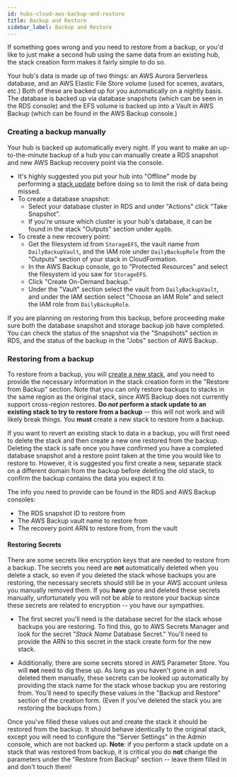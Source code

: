 ```yaml
---
id: hubs-cloud-aws-backup-and-restore
title: Backup and Restore
sidebar_label: Backup and Restore
---
```


If something goes wrong and you need to restore from a backup, or you'd like to just make a second hub using the same data from an existing hub, the stack creation form makes it fairly simple to do so.

Your hub's data is made up of two things: an AWS Aurora Serverless database, and an AWS Elastic File Store volume (used for scenes, avatars, etc.) Both of these are backed up for you automatically on a nightly basis. The database is backed up via database snapshots (which can be seen in the RDS console) and the EFS volume is backed up into a Vault in AWS Backup (which can be found in the AWS Backup console.)

### Creating a backup manually

Your hub is backed up automatically every night. If you want to make an up-to-the-minute backup of a hub you can manually create a RDS snapshot and new AWS Backup recovery point via the console.

- It's highly suggested you put your hub into "Offline" mode by performing a [stack update](./hubs-cloud-aws-updating-the-stack.md) before doing so to limit the risk of data being missed.
- To create a database snapshot:
  - Select your database cluster in RDS and under "Actions" click "Take Snapshot".
  - If you're unsure which cluster is your hub's database, it can be found in the stack "Outputs" section under `AppDb`.
- To create a new recovery point:
  - Get the filesystem id from `StorageEFS`, the vault name from `DailyBackupVault`, and the IAM role under `DailyBackupRole` from the "Outputs" section of your stack in CloudFormation.
  - In the AWS Backup console, go to "Protected Resources" and select the filesystem id you saw for `StorageEFS`.
  - Click "Create On-Demand backup."
  - Under the "Vault" section select the vault from `DailyBackupVault`, and under the IAM section select "Choose an IAM Role" and select the IAM role from `DailyBackupRole`.

If you are planning on restoring from this backup, before proceeding make sure both the database snapshot and storage backup job have completed. You can check the status of the snapshot via the "Snapshots" section in RDS, and the status of the backup in the "Jobs" section of AWS Backup.

### Restoring from a backup

To restore from a backup, you will [create a new stack](./hubs-cloud-aws-creating-the-stack.md), and you need to provide the necessary information in the stack creation form in the "Restore from Backup" section. Note that you can only restore backups to stacks in the same region as the original stack, since AWS Backup does not currently support cross-region restores. **Do *not* perform a stack update to an existing stack to try to restore from a backup** -- this will not work and will likely break things. You **must** create a new stack to restore from a backup.

If you want to revert an existing stack to data in a backup, you will first need to delete the stack and then create a new one restored from the backup. Deleting the stack is safe once you have confirmed you have a completed database snapshot and a restore point taken at the time you would like to restore to. However, it is suggested you first create a new, separate stack on a different domain from the backup before deleting the old stack, to confirm the backup contains the data you expect it to.

The info you need to provide can be found in the RDS and AWS Backup consoles:

- The RDS snapshot ID to restore from
- The AWS Backup vault name to restore from
- The recovery point ARN to restore from, from the vault

#### Restoring Secrets

There are some secrets like encryption keys that are needed to restore from a backup. The secrets you need are **not** automatically deleted when you delete a stack, so even if you deleted the stack whose backups you are restoring, the necessary secrets should still be in your AWS account unless you manually removed them. If you **have** gone and deleted these secrets manually, unfortunately you will not be able to restore your backup since these secrets are related to encryption -- you have our sympathies.

- The first secret you'll need is the database secret for the stack whose backups you are restoring. To find this, go to AWS Secrets Manager and look for the secret "*Stack Name* Database Secret." You'll need to provide the ARN to this secret in the stack create form for the new stack.
  
- Additionally, there are some secrets stored in AWS Parameter Store. You will **not** need to dig these up. As long as you haven't gone in and deleted them manually, these secrets can be looked up automatically by providing the stack name for the stack whose backup you are restoring from. You'll need to specify these values in the "Backup and Restore" section of the creation form. (Even if you've deleted the stack you are restoring the backups from.)

Once you've filled these values out and create the stack it should be restored from the backup. It should behave identically to the original stack, except you will need to configure the "Server Settings" in the Admin console, which are not backed up. **Note**: if you perform a stack update on a stack that was restored from backup, it is critical you do **not** change the parameters under the "Restore from Backup" section -- leave them filled in and don't touch them!
